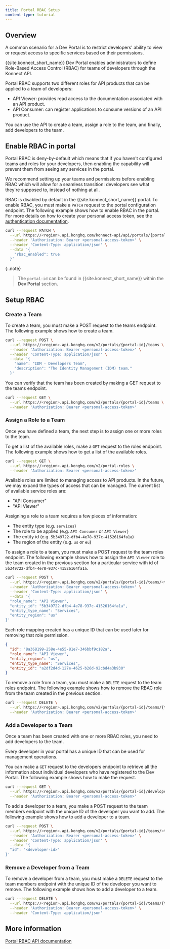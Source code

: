 ```yaml
---
title: Portal RBAC Setup
content-type: tutorial
---
```


## Overview

A common scenario for a Dev Portal is to restrict developers' ability to view or request access to specific services based on their permissions.

{{site.konnect_short_name}} Dev Portal enables administrators to define Role-Based Access Control (RBAC) for teams of developers through the Konnect API.

Portal RBAC supports two different roles for API products that can be applied to a team of developers:

* API Viewer: provides read access to the documentation associated with an API product.
* API Consumer: can register applications to consume versions of an API product.

You can use the API to create a team, assign a role to the team, and finally, add developers to the team.

## Enable RBAC in portal

Portal RBAC is deny-by-default which means that if you haven't configured teams and roles for your developers, then enabling the capability will prevent them from seeing any services in the portal.

We recommend setting up your teams and permissions before enabling RBAC which will allow for a seamless transition: developers see what they're supposed to, instead of nothing at all.

RBAC is disabled by default in the {{site.konnect_short_name}} portal. To enable RBAC, you must make a `PATCH` request to the portal configuration endpoint. The following example shows how to enable RBAC in the portal. For more details on how to create your personal access token, see the [authentication documentation](/konnect/api/#authentication). 

```bash
curl --request PATCH \
  --url https://<region>.api.konghq.com/konnect-api/api/portals/{portal-id} \
  --header 'Authorization: Bearer <personal-access-token>' \
  --header 'Content-Type: application/json' \
  --data '{
    "rbac_enabled": true
  }'
```

{:.note}
> The `portal-id` can be found in {{site.konnect_short_name}} within the **Dev Portal** section. 

## Setup RBAC

### Create a Team

To create a team, you must make a POST request to the teams endpoint. The following example shows how to create a team.

```bash
curl --request POST \
  --url https://<region>.api.konghq.com/v2/portals/{portal-id}/teams \
  --header 'Authorization: Bearer <personal-access-token>' \
  --header 'Content-Type: application/json' \
  --data '{
    "name": "IDM - Developers Team",
    "description": "The Identity Management (IDM) team."
  }'
```

You can verify that the team has been created by making a GET request to the teams endpoint.

```bash
curl --request GET \
  --url https://<region>.api.konghq.com/v2/portals/{portal-id}/teams \
  --header 'Authorization: Bearer <personal-access-token>'
```

### Assign a Role to a Team

Once you have defined a team, the next step is to assign one or more roles to the team.

To get a list of the available roles, make a `GET` request to the roles endpoint. The following example shows how to get a list of the available roles.

```bash
curl --request GET \
  --url https://<region>.api.konghq.com/v2/portal-roles \
  --header 'Authorization: Bearer <personal-access-token>'
```

Available roles are limited to managing access to API products. In the future, we may expand the types of access that can be managed. The current list of available service roles are:

* "API Consumer"
* "API Viewer"

Assigning a role to a team requires a few pieces of information:

* The entity type (e.g. `services`)
* The role to be applied (e.g. `API Consumer` or `API Viewer`)
* The entity id (e.g. `5b349722-dfb4-4e78-937c-41526164fa1a`)
* The region of the entity (e.g. `us` or `eu`)

To assign a role to a team, you must make a POST request to the team roles endpoint. The following example shows how to assign the `API Viewer` role to the team created in the previous section for a particular service with id of `5b349722-dfb4-4e78-937c-41526164fa1a`.

```bash
curl --request POST \
  --url https://<region>.api.konghq.com/v2/portals/{portal-id}/teams/<team-id>/assigned-roles \
  --header 'Authorization: Bearer <personal-access-token>' \
  --header 'Content-Type: application/json' \
  --data '{
  "role_name": "API Viewer",
  "entity_id": "5b349722-dfb4-4e78-937c-41526164fa1a",
  "entity_type_name": "Services",
  "entity_region": "us"
}'
```

Each role mapping created has a unique ID that can be used later for removing that role permission.

```json
{
  "id": "8a368199-258e-4e55-81e7-346bbf9c182a",
  "role_name": "API Viewer",
  "entity_region": "us",
  "entity_type_name": "Services",
  "entity_id": "a2df2d4d-127e-4625-b26d-92cbd4a3b930"
}
```

To remove a role from a team, you must make a `DELETE` request to the team roles endpoint. The following example shows how to remove the RBAC role from the team created in the previous section.

```bash
curl --request DELETE \
  --url https://<region>.api.konghq.com/v2/portals/{portal-id}/teams/{team-id}/assigned-roles/{role-id} \
  --header 'Authorization: Bearer <personal-access-token>'
```

### Add a Developer to a Team

Once a team has been created with one or more RBAC roles, you need to add developers to the team.

Every developer in your portal has a unique ID that can be used for management operations.

You can make a `GET` request to the developers endpoint to retrieve all the information about individual developers who have registered to the Dev Portal. The following example shows how to make the request.

```bash
curl --request GET \
  --url https://<region>.api.konghq.com/v2/portals/{portal-id}/developers \
  --header 'Authorization: Bearer <personal-access-token>'
```

To add a developer to a team, you make a POST request to the team members endpoint with the unique ID of the developer you want to add. The following example shows how to add a developer to a team.

```bash
curl --request POST \
  --url https://<region>.api.konghq.com/v2/portals/{portal-id}/teams/<team-id>/developers \
  --header 'Authorization: Bearer <personal-access-token>' \
  --header 'Content-Type: application/json' \
  --data '{
  "id": "<developer-id>"
}'
```

### Remove a Developer from a Team

To remove a developer from a team, you must make a `DELETE` request to the team members endpoint with the unique ID of the developer you want to remove. The following example shows how to add a developer to a team.

```bash
curl --request DELETE \
  --url https://<region>.api.konghq.com/v2/portals/{portal-id}/teams/{team-id}/developers/{developer-id} \
  --header 'Authorization: Bearer <personal-access-token>' \
  --header 'Content-Type: application/json'
```

## More information
[Portal RBAC API documentation](https://developer.konghq.com/spec/2dad627f-7269-40db-ab14-01264379cec7/)
